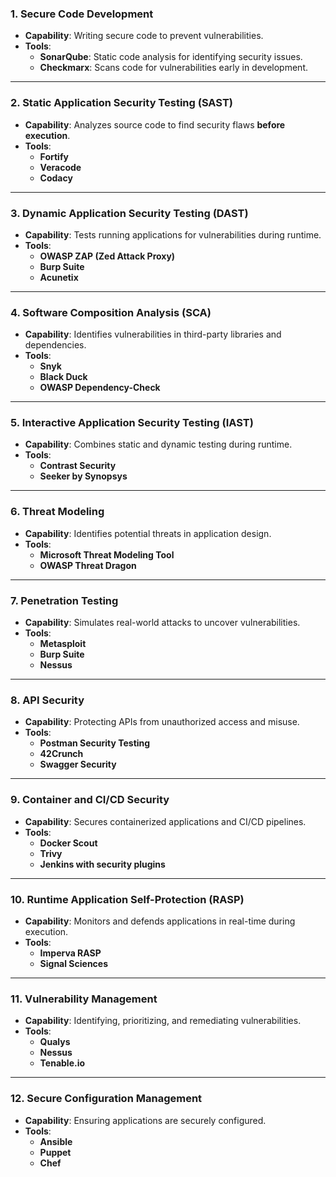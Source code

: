### **1. Secure Code Development**

- **Capability**: Writing secure code to prevent vulnerabilities.
- **Tools**:
    - **SonarQube**: Static code analysis for identifying security issues.
    - **Checkmarx**: Scans code for vulnerabilities early in development.

---

### **2. Static Application Security Testing (SAST)**

- **Capability**: Analyzes source code to find security flaws **before execution**.
- **Tools**:
    - **Fortify**
    - **Veracode**
    - **Codacy**

---

### **3. Dynamic Application Security Testing (DAST)**

- **Capability**: Tests running applications for vulnerabilities during runtime.
- **Tools**:
    - **OWASP ZAP (Zed Attack Proxy)**
    - **Burp Suite**
    - **Acunetix**

---

### **4. Software Composition Analysis (SCA)**

- **Capability**: Identifies vulnerabilities in third-party libraries and dependencies.
- **Tools**:
    - **Snyk**
    - **Black Duck**
    - **OWASP Dependency-Check**

---

### **5. Interactive Application Security Testing (IAST)**

- **Capability**: Combines static and dynamic testing during runtime.
- **Tools**:
    - **Contrast Security**
    - **Seeker by Synopsys**

---

### **6. Threat Modeling**

- **Capability**: Identifies potential threats in application design.
- **Tools**:
    - **Microsoft Threat Modeling Tool**
    - **OWASP Threat Dragon**

---

### **7. Penetration Testing**

- **Capability**: Simulates real-world attacks to uncover vulnerabilities.
- **Tools**:
    - **Metasploit**
    - **Burp Suite**
    - **Nessus**

---

### **8. API Security**

- **Capability**: Protecting APIs from unauthorized access and misuse.
- **Tools**:
    - **Postman Security Testing**
    - **42Crunch**
    - **Swagger Security**

---

### **9. Container and CI/CD Security**

- **Capability**: Secures containerized applications and CI/CD pipelines.
- **Tools**:
    - **Docker Scout**
    - **Trivy**
    - **Jenkins with security plugins**

---

### **10. Runtime Application Self-Protection (RASP)**

- **Capability**: Monitors and defends applications in real-time during execution.
- **Tools**:
    - **Imperva RASP**
    - **Signal Sciences**

---

### **11. Vulnerability Management**

- **Capability**: Identifying, prioritizing, and remediating vulnerabilities.
- **Tools**:
    - **Qualys**
    - **Nessus**
    - **Tenable.io**

---

### **12. Secure Configuration Management**

- **Capability**: Ensuring applications are securely configured.
- **Tools**:
    - **Ansible**
    - **Puppet**
    - **Chef**
